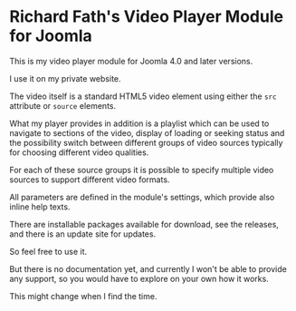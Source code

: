 # Richard Fath's Video Player Module for Joomla
This is my video player module for Joomla 4.0 and later versions.

I use it on my private website.

The video itself is a standard HTML5 video element using either the `src` attribute or `source` elements.

What my player provides in addition is a playlist which can be used to navigate to sections of the video, display of loading or seeking status and the possibility switch between different groups of video sources typically for choosing different video qualities.

For each of these source groups it is possible to specify multiple video sources to support different video formats.

All parameters are defined in the module's settings, which provide also inline help texts.

There are installable packages available for download, see the releases, and there is an update site for updates.

So feel free to use it.

But there is no documentation yet, and currently I won't be able to provide any support, so you would have to explore on your own how it works.

This might change when I find the time.
